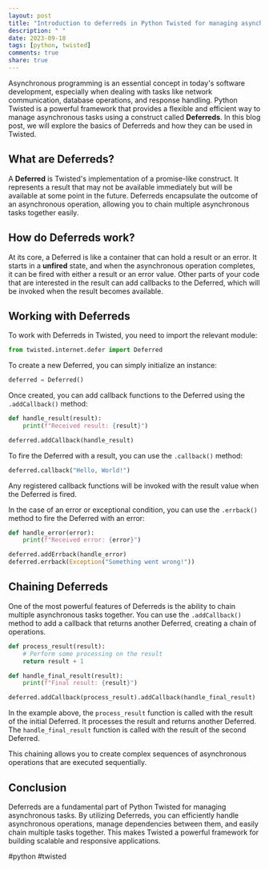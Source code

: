 ```yaml
---
layout: post
title: "Introduction to deferreds in Python Twisted for managing asynchronous tasks"
description: " "
date: 2023-09-18
tags: [python, twisted]
comments: true
share: true
---
```


Asynchronous programming is an essential concept in today's software development, especially when dealing with tasks like network communication, database operations, and response handling. Python Twisted is a powerful framework that provides a flexible and efficient way to manage asynchronous tasks using a construct called **Deferreds**. In this blog post, we will explore the basics of Deferreds and how they can be used in Twisted.

## What are Deferreds?
A **Deferred** is Twisted's implementation of a promise-like construct. It represents a result that may not be available immediately but will be available at some point in the future. Deferreds encapsulate the outcome of an asynchronous operation, allowing you to chain multiple asynchronous tasks together easily.

## How do Deferreds work?
At its core, a Deferred is like a container that can hold a result or an error. It starts in a **unfired** state, and when the asynchronous operation completes, it can be fired with either a result or an error value. Other parts of your code that are interested in the result can add callbacks to the Deferred, which will be invoked when the result becomes available.

## Working with Deferreds
To work with Deferreds in Twisted, you need to import the relevant module:

```python
from twisted.internet.defer import Deferred
```

To create a new Deferred, you can simply initialize an instance:

```python
deferred = Deferred()
```

Once created, you can add callback functions to the Deferred using the `.addCallback()` method:

```python
def handle_result(result):
    print(f"Received result: {result}")

deferred.addCallback(handle_result)
```

To fire the Deferred with a result, you can use the `.callback()` method:

```python
deferred.callback("Hello, World!")
```

Any registered callback functions will be invoked with the result value when the Deferred is fired.

In the case of an error or exceptional condition, you can use the `.errback()` method to fire the Deferred with an error:

```python
def handle_error(error):
    print(f"Received error: {error}")

deferred.addErrback(handle_error)
deferred.errback(Exception("Something went wrong!"))
```

## Chaining Deferreds
One of the most powerful features of Deferreds is the ability to chain multiple asynchronous tasks together. You can use the `.addCallback()` method to add a callback that returns another Deferred, creating a chain of operations.

```python
def process_result(result):
    # Perform some processing on the result
    return result + 1

def handle_final_result(result):
    print(f"Final result: {result}")

deferred.addCallback(process_result).addCallback(handle_final_result)
```

In the example above, the `process_result` function is called with the result of the initial Deferred. It processes the result and returns another Deferred. The `handle_final_result` function is called with the result of the second Deferred.

This chaining allows you to create complex sequences of asynchronous operations that are executed sequentially.

## Conclusion
Deferreds are a fundamental part of Python Twisted for managing asynchronous tasks. By utilizing Deferreds, you can efficiently handle asynchronous operations, manage dependencies between them, and easily chain multiple tasks together. This makes Twisted a powerful framework for building scalable and responsive applications.

#python #twisted